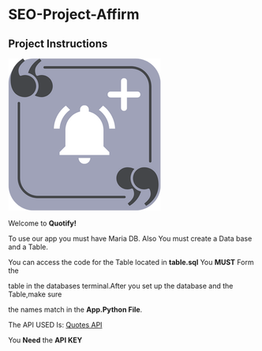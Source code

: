# SEO-Project-Affirm
## Project Instructions
![Logo](Quotify.png)

Welcome to **Quotify!**  

To use our app you must have Maria DB. Also You must create a Data base and a Table.  

You can access the code for the Table located in **table.sql** You **MUST**  Form the   

table in the databases terminal.After you set up the database and the Table,make sure  

the names match in the **App.Python File**.  

The API USED Is: [Quotes API](https://api-ninjas.com/api/quotes)  

You **Need** the **API KEY**
